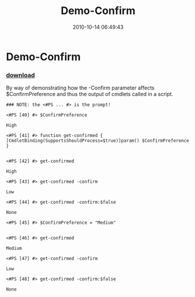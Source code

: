 ﻿---
pid:            2298
poster:         Joel Bennett
title:          Demo-Confirm
date:           2010-10-14 06:49:43
format:         posh
parent:         0
parent:         0

---

# Demo-Confirm

### [download](2298.ps1)

By way of demonstrating how the -Confirm parameter affects $ConfirmPreference and thus the output of cmdlets called in a script.

```posh
### NOTE: the <#PS ... #> is the prompt!

<#PS [40] #> $ConfirmPreference

High

<#PS [41] #> function get-confirmed { [CmdletBinding(SupportsShouldProcess=$true)]param() $ConfirmPreference }


<#PS [42] #> get-confirmed

High

<#PS [43] #> get-confirmed -confirm

Low

<#PS [44] #> get-confirmed -confirm:$false

None

<#PS [45] #> $ConfirmPreference = "Medium"


<#PS [46] #> get-confirmed

Medium

<#PS [47] #> get-confirmed -confirm

Low

<#PS [48] #> get-confirmed -confirm:$false

None
```

